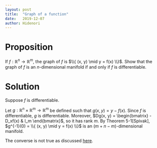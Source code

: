 ```yaml
---
layout: post
title:  "Graph of a function"
date:   2019-12-07
author: Hidenori
---
```


# Proposition
If $f: \mathbb{R}^n \rightarrow \mathbb{R}^m$, the graph of $f$ is $\\{ (x, y) \mid y = f(x) \\}$.
Show that the graph of $f$ is an $n$-dimensional manifold if and only if $f$ is differentiable.

# Solution
Suppose $f$ is differentiable.

Let $g: \mathbb{R}^n \times \mathbb{R}^m \rightarrow \mathbb{R}^m$ be defined such that $g(x, y) = y - f(x)$.
Since $f$ is differentiable, $g$ is differentiable.
Moreover, $Dg(x, y) = \begin{bmatrix} -D_xf(x) & I_m \end{bmatrix}$, so it has rank $m$.
By Theorem 5-1[Spivak], $g^{-1}(0) = \\{ (x, y) \mid y = f(x) \\}$ is an $(m + n - m)$-dimensional manifold.

The converse is not true as discussed [here](https://math.stackexchange.com/questions/69603/an-exercise-in-spivaks-calculus-on-manifolds).

